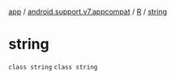 [app](../../../index.md) / [android.support.v7.appcompat](../../index.md) / [R](../index.md) / [string](.)

# string

`class string`
`class string`